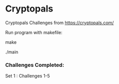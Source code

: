 # Cryptopals
 Cryptopals Challenges from https://cryptopals.com/

Run program with makefile:

make

./main

### Challenges Completed:
Set 1 : Challenges 1-5
